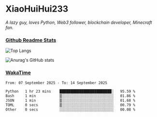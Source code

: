 # XiaoHuiHui233

*A lazy guy, loves Python, Web3 follower, blockchain developer, Minecraft fan.*

### [Github Readme Stats](https://github.com/anuraghazra/github-readme-stats)

![Top Langs](https://github-readme-stats.vercel.app/api/top-langs/?username=XiaoHuiHui233&layout=compact&theme=github_dark)

![Anurag's GitHub stats](https://github-readme-stats.vercel.app/api?username=XiaoHuiHui233&show_icons=true&theme=github_dark)

### [WakaTime](https://wakatime.com)

<!--START_SECTION:waka-->

```txt
From: 07 September 2025 - To: 14 September 2025

Python   1 hr 23 mins    ████████████████████████░   95.59 %
Bash     1 min           ▒░░░░░░░░░░░░░░░░░░░░░░░░   01.86 %
JSON     1 min           ▒░░░░░░░░░░░░░░░░░░░░░░░░   01.68 %
TOML     0 secs          ▒░░░░░░░░░░░░░░░░░░░░░░░░   00.79 %
Other    0 secs          ░░░░░░░░░░░░░░░░░░░░░░░░░   00.08 %
```

<!--END_SECTION:waka-->
